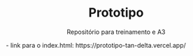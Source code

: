 <h1 align="center"> Prototipo </h1>

<p align= "center">Repositório para treinamento e A3</p>
- link para o index.html: https://prototipo-tan-delta.vercel.app/
